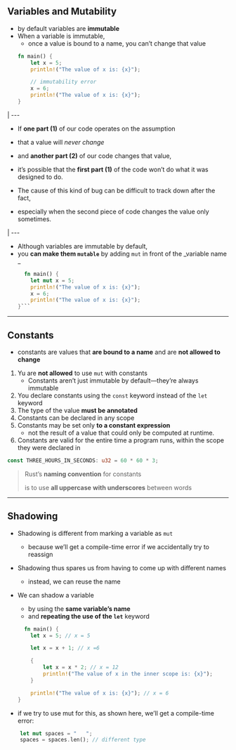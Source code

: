 ## Variables and Mutability
*  by default variables are **immutable**
*  When a variable is immutable,
    *  once a value is bound to a name, you can’t change that value
      ```rust
      fn main() {
          let x = 5;
          println!("The value of x is: {x}");

          // immutability error
          x = 6;
          println!("The value of x is: {x}");
      }
      ```
      
      
| ---

* If **one part (1)** of our code operates on the assumption
* that a value will _never change_
* and **another part (2)** of our code changes that value,
* it’s possible that the **first part (1)** of the code won’t do what it was designed to do.

* The cause of this kind of bug can be difficult to track down after the fact,
* especially when the second piece of code changes the value only sometimes. 


| ---

* Although variables are immutable by default,
* you **can make them `mutable`** by adding `mut` in front of the _variable name _
  ```rust
    fn main() {
      let mut x = 5;
      println!("The value of x is: {x}");
      x = 6;
      println!("The value of x is: {x}");
  }```
  
  
 ---
 ## Constants
 -   constants are values that **are bound to a name** and are **not allowed to change**

1) Yu are **not allowed** to use `mut` with constants
    * Constants aren’t just immutable by default—they’re always immutable
2) You declare constants using the `const` keyword instead of the `let` keyword
3) The type of the value **must be annotated**
4) Constants can be declared in any scope
5) Constants may be set only **to a constant expression**
    * not the result of a value that could only be computed at runtime.
6) Constants are valid for the entire time a program runs, within the scope they were declared in

```rust
const THREE_HOURS_IN_SECONDS: u32 = 60 * 60 * 3;
```

> Rust’s **naming convention** for constants
> 
> is to use **all uppercase** **with underscores** between words


---
## Shadowing
* Shadowing is different from marking a variable as `mut`
  * because we’ll get a compile-time error if we accidentally try to reassign
* Shadowing thus spares us from having to come up with different names
  * instead, we can reuse the name
* We can shadow a variable
  
  * by using the **same variable’s name**
  * and **repeating the use of the `let`** keyword
  ```rust
    fn main() {
      let x = 5; // x = 5

      let x = x + 1; // x =6

      {
          let x = x * 2; // x = 12
          println!("The value of x in the inner scope is: {x}");
      }

      println!("The value of x is: {x}"); // x = 6
  }
  ```
  
* if we try to use mut for this, as shown here, we’ll get a compile-time error:
```rust
    let mut spaces = "   ";
    spaces = spaces.len(); // different type
```
  
  
